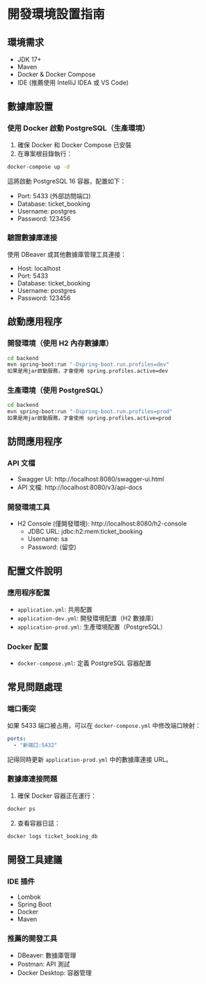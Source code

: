 # 開發環境設置指南

## 環境需求
- JDK 17+
- Maven
- Docker & Docker Compose
- IDE (推薦使用 IntelliJ IDEA 或 VS Code)

## 數據庫設置

### 使用 Docker 啟動 PostgreSQL（生產環境）
1. 確保 Docker 和 Docker Compose 已安裝
2. 在專案根目錄執行：
```bash
docker-compose up -d
```
這將啟動 PostgreSQL 16 容器，配置如下：
- Port: 5433 (外部訪問端口)
- Database: ticket_booking
- Username: postgres
- Password: 123456

### 驗證數據庫連接
使用 DBeaver 或其他數據庫管理工具連接：
- Host: localhost
- Port: 5433
- Database: ticket_booking
- Username: postgres
- Password: 123456

## 啟動應用程序

### 開發環境（使用 H2 內存數據庫）
```bash
cd backend
mvn spring-boot:run "-Dspring-boot.run.profiles=dev"
如果是用jar啟動服務，才會使用 spring.profiles.active=dev
```

### 生產環境（使用 PostgreSQL）
```bash
cd backend
mvn spring-boot:run "-Dspring-boot.run.profiles=prod"
如果是用jar啟動服務，才會使用 spring.profiles.active=prod
```

## 訪問應用程序

### API 文檔
- Swagger UI: http://localhost:8080/swagger-ui.html
- API 文檔: http://localhost:8080/v3/api-docs

### 開發環境工具
- H2 Console (僅開發環境): http://localhost:8080/h2-console
  - JDBC URL: jdbc:h2:mem:ticket_booking
  - Username: sa
  - Password: (留空)

## 配置文件說明

### 應用程序配置
- `application.yml`: 共用配置
- `application-dev.yml`: 開發環境配置（H2 數據庫）
- `application-prod.yml`: 生產環境配置（PostgreSQL）

### Docker 配置
- `docker-compose.yml`: 定義 PostgreSQL 容器配置

## 常見問題處理

### 端口衝突
如果 5433 端口被占用，可以在 `docker-compose.yml` 中修改端口映射：
```yaml
ports:
  - "新端口:5432"
```
記得同時更新 `application-prod.yml` 中的數據庫連接 URL。

### 數據庫連接問題
1. 確保 Docker 容器正在運行：
```bash
docker ps
```
2. 查看容器日誌：
```bash
docker logs ticket_booking_db
```

## 開發工具建議

### IDE 插件
- Lombok
- Spring Boot
- Docker
- Maven

### 推薦的開發工具
- DBeaver: 數據庫管理
- Postman: API 測試
- Docker Desktop: 容器管理 